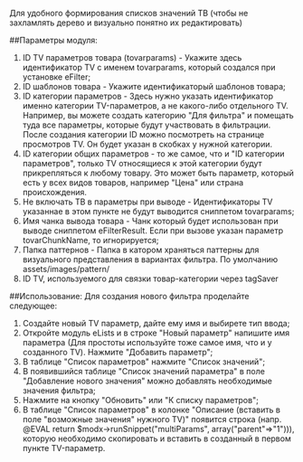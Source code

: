 Для удобного формирования списков значений ТВ (чтобы не захламлять дерево и визуально понятно их редактировать)

##Параметры модуля:

1. ID TV параметров товара (tovarparams) - Укажите здесь идентификатор TV с именем tovarparams, который создался при установке eFilter;
2. ID шаблонов товара - Укажите идентификаторый шаблонов товара;
3. ID категории параметров - Здесь нужно указать идентификатор именно категории TV-параметров, а не какого-либо отдельного TV. Например, вы можете создать категорию "Для фильтра" и помещать туда все параметры, которые будут участвовать в фильтрации. После создания категории ID можно посмотреть на странице просмотров TV. Он будет указан в скобках у нужной категории.
4. ID категории общих параметров - то же самое, что и "ID категории параметров", только TV относящиеся к этой категории будут прикрепляться к любому товару. Это может быть параметр, который есть у всех видов товаров, например "Цена" или страна происхождения.
5. Не включать ТВ в параметры при выводе - Идентификаторы TV указаннае в этом пункте не будут выводится сниппетом tovarparams;
6. Имя чанка вывода товара - Чанк который будет использован при выводе сниппетом eFilterResult. Если при вызове указан параметр tovarChunkName, то игнорируется;
7. Папка паттернов - Папка в катором храняться паттерны для визуального представления в вариантах фильтра. По умолчанию assets/images/pattern/
8. ID TV, используемого для связки товар-категории через tagSaver

##Использование:
Для создания нового фильтра проделайте следующее:
1. Создайте новый TV параметр, дайте ему имя и выбирете тип ввода;
2. Откройте модуль eLists и в строке "Новый параметр" напишите имя параметра (Для простоты используйте тоже самое имя, что и у созданного TV). Нажмите "Добавить параметр";
3. В таблице "Список параметров" нажмите "Список значений";
4. В появившийся таблице "Список значений параметра" в поле "Добавление нового значения" можно добавлять необходимые значения фильтра;
5. Нажмите на кнопку "Обновить" или "К списку параметров";
6. В таблице "Список параметров" в колонке "Описание (вставить в поле "возможные значения" нужного TV)" появится строка (напр. @EVAL return $modx->runSnippet("multiParams", array("parent"=>"1"))), которую  необходимо скопировать и вставить в созданный в первом пункте TV-параметр.